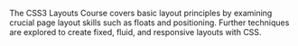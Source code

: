 The CSS3 Layouts Course covers basic layout principles by examining crucial page layout skills such as floats and positioning. Further techniques are explored to create fixed, fluid, and responsive layouts with CSS.
